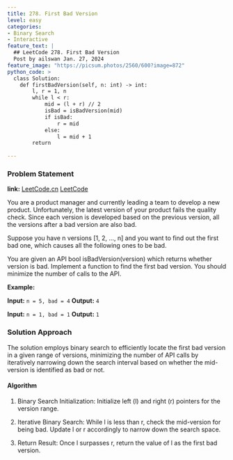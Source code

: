 ```yaml
---
title: 278. First Bad Version
level: easy
categories:
- Binary Search
- Interactive
feature_text: |
  ## LeetCode 278. First Bad Version
  Post by ailswan Jan. 27, 2024
feature_image: "https://picsum.photos/2560/600?image=872"
python_code: >
  class Solution:
    def firstBadVersion(self, n: int) -> int:
        l, r = 1, n
        while l < r:
            mid = (l + r) // 2
            isBad = isBadVersion(mid)
            if isBad:
                r = mid
            else:
                l = mid + 1
        return
       
---
```


### Problem Statement
**link:**
[LeetCode.cn](https://leetcode.cn/problems/first-bad-version/)
[LeetCode](https://leetcode.com/problems/first-bad-version/)

You are a product manager and currently leading a team to develop a new product. Unfortunately, the latest version of your product fails the quality check. Since each version is developed based on the previous version, all the versions after a bad version are also bad.

Suppose you have n versions [1, 2, ..., n] and you want to find out the first bad one, which causes all the following ones to be bad.

You are given an API bool isBadVersion(version) which returns whether version is bad. Implement a function to find the first bad version. You should minimize the number of calls to the API.

 
**Example:**

**Input:** `n = 5, bad = 4`
**Output:** `4`
 
**Input:** `n = 1, bad = 1`
**Output:** `1`

### Solution Approach
The solution employs binary search to efficiently locate the first bad version in a given range of versions, minimizing the number of API calls by iteratively narrowing down the search interval based on whether the mid-version is identified as bad or not.

#### Algorithm
1. Binary Search Initialization: Initialize left (l) and right (r) pointers for the version range.

2. Iterative Binary Search: While l is less than r, check the mid-version for being bad. Update l or r accordingly to narrow down the search space.

3. Return Result: Once l surpasses r, return the value of l as the first bad version. 